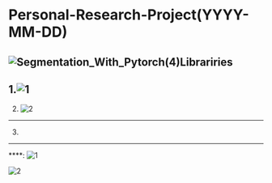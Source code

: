 # Personal-Research-Project(YYYY-MM-DD)
![Segmentation_With_Pytorch(_4_)Librariries](https://user-images.githubusercontent.com/56412471/193456558-d0268a34-52d3-49cb-b10b-339f73859346.PNG)
--------------------------------------------------------------------------------------------------------------
1.![1](https://user-images.githubusercontent.com/56412471/193455927-8075ec8e-e564-4b64-8671-b11ce600fa55.PNG)
--------------------------------
2. ![2](https://user-images.githubusercontent.com/56412471/193456160-aa794aaa-79bd-4f62-8f58-e02fb95141cc.PNG)
---------------------------------
3.
--------------------------------
****:
![1](https://user-images.githubusercontent.com/56412471/193456881-c0d86687-6d98-4add-bcfa-5e7cc0e26a07.PNG)


![2](https://user-images.githubusercontent.com/56412471/193457149-9a18b080-1d55-4e7c-9dc8-c34ddc706406.PNG)

